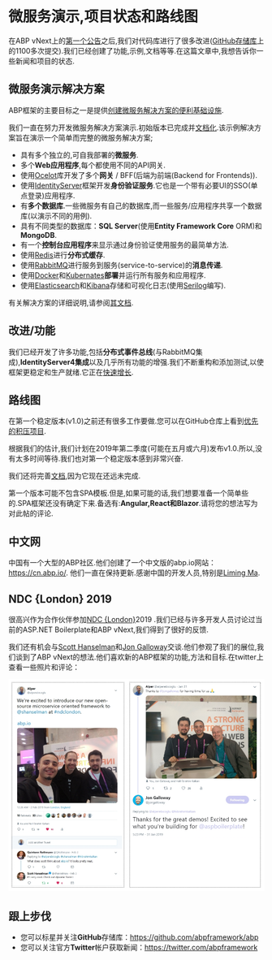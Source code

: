 # 微服务演示,项目状态和路线图

在ABP vNext上的[第一个公告](https://cn.abp.io/blog/abp/Abp-vNext-Announcement)之后,我们对代码库进行了很多改进([GitHub存储库](https://github.com/abpframework/abp)上的1100多次提交).我们已经创建了功能,示例,文档等等.在这篇文章中,我想告诉你一些新闻和项目的状态.

## 微服务演示解决方案

ABP框架的主要目标之一是提供[创建微服务解决方案的便利基础设施](https://cn.abp.io/documents/abp/latest/Microservice-Architecture).

我们一直在努力开发微服务解决方案演示.初始版本已完成并[文档化](https://cn.abp.io/documents/abp/latest/Samples/Microservice-Demo).该示例解决方案旨在演示一个简单而完整的微服务解决方案;

- 具有多个独立的,可自我部署的**微服务**.
- 多个**Web应用程序**,每个都使用不同的API网关.
- 使用[Ocelot](https://github.com/ThreeMammals/Ocelot)库开发了多个**网关** / BFF(后端为前端(Backend for Frontends)).
- 使用[IdentityServer](https://identityserver.io/)框架开发**身份验证服务**.它也是一个带有必要UI的SSO(单点登录)应用程序.
- 有**多个数据库**.一些微服务有自己的数据库,而一些服务/应用程序共享一个数据库(以演示不同的用例).
- 具有不同类型的数据库：**SQL Server**(使用**Entity Framework Core** ORM)和**MongoDB**.
- 有一个**控制台应用程序**来显示通过身份验证使用服务的最简单方法.
- 使用[Redis](https://redis.io/)进行**分布式缓存**.
- 使用[RabbitMQ](https://www.rabbitmq.com/)进行服务到服务(service-to-service)的**消息传递**.
- 使用[Docker](https://www.docker.com/)和[Kubernates](https://kubernetes.io/)**部署**并运行所有服务和应用程序.
- 使用[Elasticsearch](https://www.elastic.co/products/elasticsearch)和[Kibana](https://www.elastic.co/products/kibana)存储和可视化日志(使用[Serilog](https://serilog.net/)编写).

有关解决方案的详细说明,请参阅[其文档](https://cn.abp.io/documents/abp/latest/Samples/Microservice-Demo). 

## 改进/功能

我们已经开发了许多功能,包括**分布式事件总线**(与RabbitMQ集成),**IdentityServer4集成**以及几乎所有功能的增强.我们不断重构和添加测试,以使框架更稳定和生产就绪.它正在[快速增长](https://github.com/abpframework/abp/graphs/contributors).

## 路线图

在第一个稳定版本(v1.0)之前还有很多工作要做.您可以在GitHub仓库上看到[优先的积压项目](https://github.com/abpframework/abp/issues?q=is%3Aopen+is%3Aissue+milestone%3ABacklog).

根据我们的估计,我们计划在2019年第二季度(可能在五月或六月)发布v1.0.所以,没有太多时间等待.我们也对第一个稳定版本感到非常兴奋.

我们还将完善[文档](https://cn.abp.io/documents/abp/latest),因为它现在还远未完成.

第一个版本可能不包含SPA模板.但是,如果可能的话,我们想要准备一个简单些的.SPA框架还没有确定下来.备选有:**Angular,React和Blazor**.请将您的想法写为对此帖的评论.

## 中文网

中国有一个大型的ABP社区.他们创建了一个中文版的abp.io网站：https://cn.abp.io/. 他们一直在保持更新.感谢中国的开发人员,特别是[Liming Ma](https://github.com/maliming).

## NDC {London} 2019

很高兴作为合作伙伴参加[NDC {London}](https://ndc-london.com/)2019 .我们已经与许多开发人员讨论过当前的ASP.NET Boilerplate和ABP vNext,我们得到了很好的反馈.

我们还有机会与[Scott Hanselman](https://twitter.com/shanselman)和[Jon Galloway](https://twitter.com/jongalloway)交谈.他们参观了我们的展位,我们谈到了ABP vNext的想法.他们喜欢新的ABP框架的功能,方法和目标.在twitter上查看一些照片和评论：

![scott-and-jon](scott-and-jon.png)

## 跟上步伐

* 您可以标星并关注**GitHub**存储库：https://github.com/abpframework/abp
* 您可以关注官方**Twitter**帐户获取新闻：https://twitter.com/abpframework
